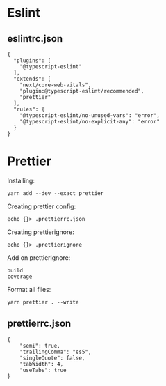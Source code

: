 # Eslint
## eslintrc.json
```
{
  "plugins": [
    "@typescript-eslint"
  ],
  "extends": [
    "next/core-web-vitals",
    "plugin:@typescript-eslint/recommended",
    "prettier"
  ],
  "rules": {
    "@typescript-eslint/no-unused-vars": "error",
    "@typescript-eslint/no-explicit-any": "error"
  }
}
```
# Prettier
Installing:
```
yarn add --dev --exact prettier
```
Creating prettier config:
```
echo {}> .prettierrc.json
```
Creating prettierignore:
```
echo {}> .prettierignore
```
Add on prettierignore:
```
build
coverage
```
Format all files:
```
yarn prettier . --write
```
## prettierrc.json
```
{
    "semi": true,
    "trailingComma": "es5",
    "singleQuote": false,
    "tabWidth": 4,
    "useTabs": true
}
```
